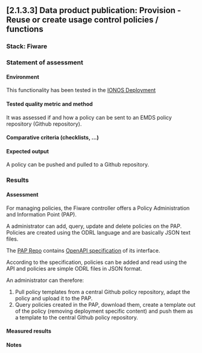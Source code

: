 ## [2.1.3.3] Data product publication: Provision - Reuse or create usage control policies / functions

### Stack: Fiware

### Statement of assessment

#### Environment

This functionality has been tested in the [IONOS Deployment](/deployment/fiware/fiware_deployment.md)

#### Tested quality metric and method

It was assessed if and how a policy can be sent to an EMDS policy repository (Github repository).

#### Comparative criteria (checklists, ...)



#### Expected output

A policy can be pushed and pulled to a Github repository. 

### Results

#### Assessment

For managing policies, the Fiware controller offers a Policy Administration and Information Point (PAP).

A administrator can add, query, update and delete policies on the PAP. Policies are created using the ODRL language and are basically JSON text files.

The [PAP Repo](https://github.com/wistefan/odrl-pap) contains [OpenAPI specification](https://github.com/wistefan/odrl-pap/blob/main/api/odrl.yaml) of its interface.

According to the specification, policies can be added and read using the API and policies are simple ODRL files in JSON format.

An administrator can therefore:
1. Pull policy templates from a central Github policy repository, adapt the policy and upload it to the PAP.
2. Query policies created in the PAP, download them, create a template out of the policy (removing deployment specific content) and push them as a template to the central Github policy repository.

#### Measured results


#### Notes

